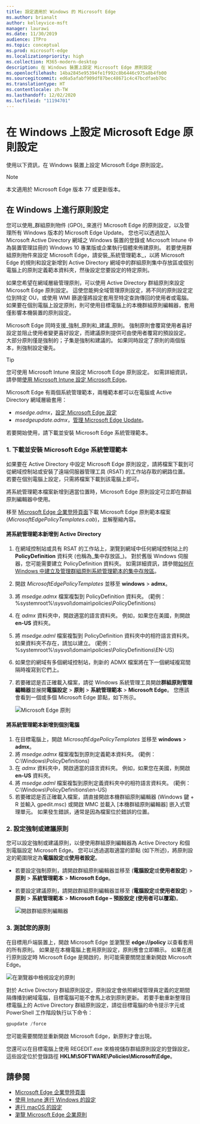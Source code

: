 ```yaml
---
title: 設定適用於 Windows 的 Microsoft Edge
ms.author: brianalt
author: kelleyvice-msft
manager: laurawi
ms.date: 11/30/2019
audience: ITPro
ms.topic: conceptual
ms.prod: microsoft-edge
ms.localizationpriority: high
ms.collection: M365-modern-desktop
description: 在 Windows 裝置上設定 Microsoft Edge 原則設定
ms.openlocfilehash: 14ba2845e95394fe1f992c8b6446c975a8b4fb00
ms.sourcegitcommit: ed6a5afabf909df87bec48671c4c47bcdfaeb7bc
ms.translationtype: HT
ms.contentlocale: zh-TW
ms.lasthandoff: 12/02/2020
ms.locfileid: "11194701"
---
```

# 在 Windows 上設定 Microsoft Edge 原則設定

使用以下資訊，在 Windows 裝置上設定 Microsoft Edge 原則設定。

> [!NOTE]
> 本文適用於 Microsoft Edge 版本 77 或更新版本。

## 在 Windows 上進行原則設定

您可以使用_群組原則物件 (GPO)_ 來進行 Microsoft Edge 的原則設定，以及管理所有 Windows 版本的 Microsoft Edge Update。 您也可以透過加入 Microsoft Active Directory 網域之 Windows 裝置的登錄或 Microsoft Intune 中為裝置管理註冊的 Windows 10 專業版或企業執行個體來佈建原則。 若要使用群組原則物件來設定 Microsoft Edge，請安裝_系統管理範本_，以將 Microsoft Edge 的規則和設定新增到 Active Directory 網域中的群組原則集中存放區或個別電腦上的原則定義範本資料夾，然後設定您要設定的特定原則。

如果您希望在網域層級管理原則，可以使用 Active Directory 群組原則來設定 Microsoft Edge 原則設定。 這使您能夠全域管理原則設定，將不同的原則設定定位到特定 OU，或使用 WMI 篩選僅將設定套用至特定查詢傳回的使用者或電腦。 如果要在個別電腦上設定原則，則可使用目標電腦上的本機群組原則編輯器，套用僅影響本機裝置的原則設定。

Microsoft Edge 同時支援_強制_原則和_建議_原則。 強制原則會覆寫使用者喜好設定並阻止使用者變更喜好設定，而建議原則提供可由使用者覆寫的預設設定。 大部分原則僅是強制的；子集是強制和建議的。 如果同時設定了原則的兩個版本，則強制設定優先。

>[!TIP]
> 您可使用 Microsoft Intune 來設定 Microsoft Edge 原則設定。 如需詳細資訊，請參閱[使用 Microsoft Intune 設定 Microsoft Edge](configure-edge-with-intune.md)。

Microsoft Edge 有兩個系統管理範本，兩種範本都可以在電腦或 Active Directory 網域層級套用：

- *msedge.admx*，[設定 Microsoft Edge 設定](microsoft-edge-policies.md)
- *msedgeupdate.admx*，[管理 Microsoft Edge Update](microsoft-edge-update-policies.md)。

若要開始使用，請下載並安裝 Microsoft Edge 系統管理範本。

### 1. 下載並安裝 Microsoft Edge 系統管理範本

如果要在 Active Directory 中設定 Microsoft Edge 原則設定，請將檔案下載到可從網域控制站或安裝了遠端伺服器管理工具 (RSAT) 的工作站存取的網路位置。 若要在個別電腦上設定，只需將檔案下載到該電腦上即可。

將系統管理範本檔案新增到適當位置時，Microsoft Edge 原則設定可立即在群組原則編輯器中使用。

移至 [Microsoft Edge 企業登陸頁面](https://aka.ms/EdgeEnterprise)下載 Microsoft Edge 原則範本檔案 (*MicrosoftEdgePolicyTemplates.cab*)，並解壓縮內容。

#### 將系統管理範本新增到 Active Directory

1. 在網域控制站或具有 RSAT 的工作站上，瀏覽到網域中任何網域控制站上的 **PolicyDefinition** 資料夾 (也稱為_集中存放區_)。 對於舊版 Windows 伺服器，您可能需要建立 PolicyDefinition 資料夾。 如需詳細資訊，請參閱[如何在 Windows 中建立及管理群組原則系統管理範本的集中存放區](https://support.microsoft.com/help/3087759/how-to-create-and-manage-the-central-store-for-group-policy-administra)。
2. 開啟 *MicrosoftEdgePolicyTemplates* 並移至 **windows** > **admx**。
3. 將 *msedge.admx* 檔案複製到 PolicyDefinition 資料夾。 (範例：%systemroot%\sysvol\domain\policies\PolicyDefinitions)
4. 在 *admx* 資料夾中，開啟適當的語言資料夾。 例如，如果您在美國，則開啟 **en-US** 資料夾。
5. 將 *msedge.adml* 檔案複製到 PolicyDefinition 資料夾中的相符語言資料夾。 如果資料夾不存在，請加以建立。 (範例：%systemroot%\sysvol\domain\policies\PolicyDefinitions\EN-US)
6. 如果您的網域有多個網域控制站，則新的 ADMX 檔案將在下一個網域複寫間隔時複寫到它們上。
7. 若要確認是否正確載入檔案，請從 Windows 系統管理工具開啟**群組原則管理編輯器**並展開**電腦設定** > **原則** > **系統管理範本** > **Microsoft Edge**。 您應該會看到一個或多個 Microsoft Edge 節點，如下所示。

    ![Microsoft Edge 原則](./media/configure-microsoft-edge/edge-gpo-policies.png)

#### 將系統管理範本新增到個別電腦

1. 在目標電腦上，開啟 *MicrosoftEdgePolicyTemplates* 並移至 **windows** > **admx**。
2. 將 *msedge.admx* 檔案複製到原則定義範本資料夾。 (範例：C:\Windows\PolicyDefinitions)
3. 在 *admx* 資料夾中，開啟適當的語言資料夾。 例如，如果您在美國，則開啟 **en-US** 資料夾。
4. 將 *msedge.adml* 檔案複製到原則定義資料夾中的相符語言資料夾。 (範例：C:\Windows\PolicyDefinitions\en-US)
5. 若要確認是否正確載入檔案，請直接開啟本機群組原則編輯器 (Windows 鍵 + R 並輸入 gpedit.msc) 或開啟 MMC 並載入 [本機群組原則編輯器] 嵌入式管理單元。 如果發生錯誤，通常是因為檔案位於錯誤的位置。

### 2. 設定強制或建議原則

您可以設定強制或建議原則，以便使用群組原則編輯器為 Active Directory 和個別電腦設定 Microsoft Edge。 您可以透過選取適當的節點 (如下所述)，將原則設定的範圍限定為**電腦設定**或**使用者設定**。

- 若要設定強制原則，請開啟群組原則編輯器並移至 (**電腦設定**或**使用者設定**) > **原則** > **系統管理範本** > **Microsoft Edge**。
- 若要設定建議原則，請開啟群組原則編輯器並移至 (**電腦設定**或**使用者設定**) > **原則** > **系統管理範本** > **Microsoft Edge – 預設設定 (使用者可以覆寫)**。

  ![開啟群組原則編輯器](./media/configure-microsoft-edge/edge-ad-policy.png)

### 3. 測試您的原則

在目標用戶端裝置上，開啟 Microsoft Edge 並瀏覽至 **edge://policy** 以查看套用的所有原則。 如果是在本機電腦上套用原則設定，原則應會立即顯示。 如果在進行原則設定時 Microsoft Edge 是開啟的，則可能需要關閉並重新開啟 Microsoft Edge。

![在瀏覽器中檢視設定的原則](./media/configure-microsoft-edge/edge-gpEdit.png)

對於 Active Directory 群組原則設定，原則設定會依照網域管理員定義的定期間隔傳播到網域電腦，目標電腦可能不會馬上收到原則更新。 若要手動重新整理目標電腦上的 Active Directory 群組原則設定，請從目標電腦的命令提示字元或 PowerShell 工作階段執行以下命令：

``` powershell
gpupdate /force
```

您可能需要關閉並重新開啟 Microsoft Edge，新原則才會出現。

您還可以在目標電腦上使用 REGEDIT.exe 來檢視儲存群組原則設定的登錄設定。 這些設定位於登錄路徑 **HKLM\SOFTWARE\Policies\Microsoft\Edge**。

## 請參閱

- [Microsoft Edge 企業登陸頁面](https://aka.ms/EdgeEnterprise)
- [使用 Intune 進行 Windows 的設定](configure-edge-with-intune.md)
- [進行 macOS 的設定](configure-microsoft-edge-on-mac.md)
- [瀏覽 Microsoft Edge 企業原則](microsoft-edge-policies.md)


